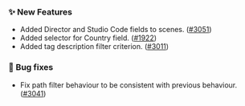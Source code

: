 ### ✨ New Features
* Added Director and Studio Code fields to scenes. ([#3051](https://github.com/stashapp/stash/pull/3051))
* Added selector for Country field. ([#1922](https://github.com/stashapp/stash/pull/1922))
* Added tag description filter criterion. ([#3011](https://github.com/stashapp/stash/pull/3011))

### 🐛 Bug fixes
* Fix path filter behaviour to be consistent with previous behaviour. ([#3041](https://github.com/stashapp/stash/pull/3041))
